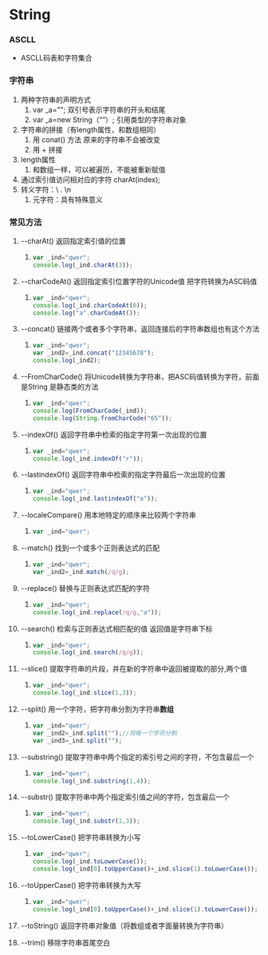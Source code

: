 # String

### ASCLL

- ASCLL码表和字符集合

### 字符串

1. 两种字符串的声明方式
   1. var _a="";   双引号表示字符串的开头和结尾
   2. var _a=new String（“”）;  引用类型的字符串对象
2. 字符串的拼接（有length属性，和数组相同）
   1. 用  conat()  方法  原来的字符串不会被改变
   2. 用   +   拼接
3. length属性
   1. 和数组一样，可以被遍历，不能被重新赋值
4. 通过索引值访问相对应的字符   charAt(index);
5. 转义字符：\ .      \n  
   1. 元字符：具有特殊意义

### 常见方法

1. --charAt()  返回指定索引值的位置

   1. ```javascript
      var _ind="qwer";
      console.log(_ind.charAt(3));
      ```

2. --charCodeAt()    返回指定索引位置字符的Unicode值   把字符转换为ASC码值

   1. ```javascript
      var _ind="qwer";
      console.log(_ind.charCodeAt(0));
      console.log("a".charCodeAt());
      ```

3. --concat()  链接两个或者多个字符串，返回连接后的字符串数组也有这个方法

   1. ```javascript
      var _ind="qwer";
      var _ind2=_ind.concat("12345678");
      console.log(_ind2);
      ```

4. --FromCharCode()  将Unicode转换为字符串，把ASC码值转换为字符，前面是String   是静态类的方法

   1. ```javascript
      var _ind="qwer";
      console.log(FromCharCode(_ind));
      console.log(String.fromCharCode("65"));
      ```

5. --indexOf()  返回字符串中检索的指定字符第一次出现的位置

   1. ```javascript
      var _ind="qwer";
      console.log(_ind.indexOf("r"));
      ```

6. --lastindexOf()     返回字符串中检索的指定字符最后一次出现的位置

   1. ```javascript
      var _ind="qwer";
      console.log(_ind.lastindexOf("e"));
      ```

7. --localeCompare()   用本地特定的顺序来比较两个字符串

   1. ```javascript
      var _ind="qwer";
      
      ```

8. --match()    找到一个或多个正则表达式的匹配

   1. ```javascript
      var _ind="qwer";
      var _ind2=_ind.match(/q/g);
      ```

9. --replace()   替换与正则表达式匹配的字符

   1. ```javascript
      var _ind="qwer";
      console.log(_ind.replace(/q/g,"a"));
      ```

10. --search()    检索与正则表达式相匹配的值    返回值是字符串下标

    1. ```javascript
       var _ind="qwer";
       console.log(_ind.search(/q/g));
       ```

11. --slice()   提取字符串的片段，并在新的字符串中返回被提取的部分,两个值

    1. ```javascript
       var _ind="qwer";
       console.log(_ind.slice(1,3));
       ```

12. --split()      用一个字符，把字符串分割为字符串**数组**

    1. ```javascript
       var _ind="qwer";
       var _ind2=_ind.split("");//将每一个字符分割
       var _ind3=_ind.split("");
       ```

13. --substring()   提取字符串中两个指定的索引号之间的字符，不包含最后一个

    1. ```javascript
       var _ind="qwer";
       console.log(_ind.substring(1,4));
       ```

14. --substr()       提取字符串中两个指定索引值之间的字符，包含最后一个

    1. ```javascript
       var _ind="qwer";
       console.log(_ind.substr(1,3));
       ```

15. --toLowerCase()    把字符串转换为小写

    1. ```javascript
       var _ind="qwer";
       console.log(_ind.toLowerCase());
       console.log(_ind[0].toUpperCase()+_ind.slice(1).toLowerCase());
       ```

16. --toUpperCase()   把字符串转换为大写

    1. ```javascript
       var _ind="qwer";
       console.log(_ind[0].toUpperCase()+_ind.slice(1).toLowerCase());
       ```

17. --toString()   返回字符串对象值（将数组或者字面量转换为字符串）

18. --trim()   移除字符串首尾空白

